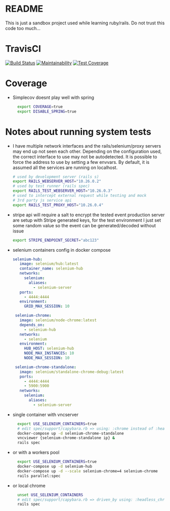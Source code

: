 # README

This is just a sandbox project used while learning ruby/rails. Do not trust this code too much...

# TravisCI

[![Build Status](https://travis-ci.com/cfroehli/tutor_scheduler.svg?branch=master)](https://travis-ci.com/cfroehli/tutor_scheduler)
[![Maintainability](https://api.codeclimate.com/v1/badges/fb03e1f419e99246b69c/maintainability)](https://codeclimate.com/github/cfroehli/tutor_scheduler/maintainability)
[![Test Coverage](https://api.codeclimate.com/v1/badges/fb03e1f419e99246b69c/test_coverage)](https://codeclimate.com/github/cfroehli/tutor_scheduler/test_coverage)

# Coverage

  * Simplecov doesnt play well with spring
    ~~~bash
      export COVERAGE=true
      export DISABLE_SPRING=true
    ~~~

# Notes about running system tests
  * I have multiple network interfaces and the rails/selenium/proxy servers
    may end up not seen each other. Depending on the configuration used, the correct
    interface to use may not be autodetected. It is possible to force the address to
    use by setting a few envvars. By default, it is assumed all the services are running
    on localhost.
    ~~~bash
    # used by development server (rails s)
    export RAILS_WEBSERVER_HOST="10.26.0.2"
    # used by test runner (rails spec)
    export RAILS_TEST_WEBSERVER_HOST="10.26.0.3"
    # used to intercept external request while testing and mock
    # 3rd party js service api
    export RAILS_TEST_PROXY_HOST="10.26.0.4"
    ~~~

  * stripe api will require a salt to encrypt the tested event
    production server are setup with Stripe generated keys, for the test environment
    I just set some random value so the event can be generated/decoded without issue
    ~~~bash
    export STRIPE_ENDPOINT_SECRET="abc123"
    ~~~

  * selenium containers config in docker compose
    ~~~yaml
    selenium-hub:
       image: selenium/hub:latest
       container_name: selenium-hub
       networks:
         selenium:
           aliases:
             - selenium-server
       ports:
         - 4444:4444
       environment:
         GRID_MAX_SESSION: 10

     selenium-chrome:
       image: selenium/node-chrome:latest
       depends_on:
         - selenium-hub
       networks:
         - selenium
       environment:
         HUB_HOST: selenium-hub
         NODE_MAX_INSTANCES: 10
         NODE_MAX_SESSION: 10

     selenium-chrome-standalone:
       image: selenium/standalone-chrome-debug:latest
       ports:
         - 4444:4444
         - 5900:5900
       networks:
         selenium:
           aliases:
             - selenium-server
     ~~~

   * single container with vncserver
     ~~~bash
       export USE_SELENIUM_CONTAINERS=true
       # edit spec/support/capybara.rb => using: :chrome instead of :headless_chrome
       docker-compose up -d selenium-chrome-standalone
       vncviewer {selenium-chrome-standalone ip} &
       rails spec
     ~~~

   * or with a workers pool
     ~~~bash
       export USE_SELENIUM_CONTAINERS=true
       docker-compose up -d selenium-hub
       docker-compose up -d --scale selenium-chrome=4 selenium-chrome
       rails parallel:spec
     ~~~

   * or local chrome
     ~~~bash
       unset USE_SELENIUM_CONTAINERS
       # edit spec/support/capybara.rb => driven_by using: :headless_chrome or :chrome
       rails spec
     ~~~
